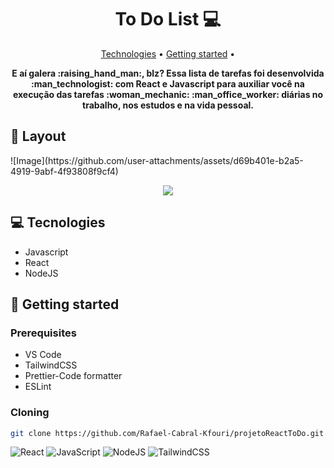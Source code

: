 <h1 align="center" style="font-weight: bold;">To Do List 💻</h1>

<p align="center">
 <a href="#technologies">Technologies</a> • 
 <a href="#started">Getting started</a> • 
</p>

<p align="center">
    <b>E aí galera :raising_hand_man:, blz? Essa lista de tarefas foi desenvolvida :man_technologist: com React e Javascript para 
    auxiliar você na execução das tarefas :woman_mechanic: :man_office_worker: diárias no trabalho, nos estudos e na vida pessoal.</b>
</p>

<h2 id="layout">🎨 Layout</h2>
 ![Image](https://github.com/user-attachments/assets/d69b401e-b2a5-4919-9abf-4f93808f9cf4)
</p>
<p align="center">
    <img src="https://github.com/user-attachments/assets/d69b401e-b2a5-4919-9abf-4f93808f9cf4">
</p>

<h2 id="technologies">💻 Tecnologies</h2>

<ul>
    <li>Javascript</li>
    <li>React</li>
    <li>NodeJS</li>
</ul>

<h2 id="started">🚀 Getting started</h2>

<h3>Prerequisites</h3>
<ul>
    <li>VS Code</li>
    <li>TailwindCSS</li>
    <li>Prettier-Code formatter</li>
    <li>ESLint</li>
</ul>

<h3>Cloning</h3>

```bash
git clone https://github.com/Rafael-Cabral-Kfouri/projetoReactToDo.git
```


![React](https://img.shields.io/badge/react-%2320232a.svg?style=for-the-badge&logo=react&logoColor=%2361DAFB)
![JavaScript](https://img.shields.io/badge/javascript-%23323330.svg?style=for-the-badge&logo=javascript&logoColor=%23F7DF1E)
![NodeJS](https://img.shields.io/badge/node.js-6DA55F?style=for-the-badge&logo=node.js&logoColor=white)
![TailwindCSS](https://img.shields.io/badge/tailwindcss-%2338B2AC.svg?style=for-the-badge&logo=tailwind-css&logoColor=white)

